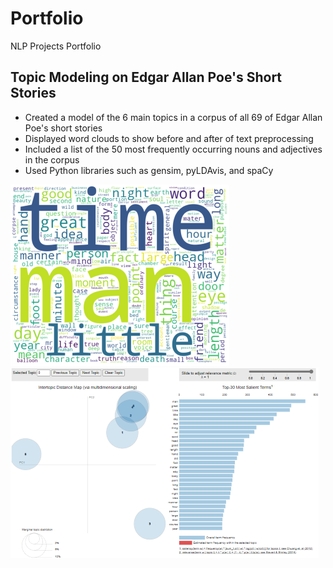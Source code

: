 # Portfolio
NLP Projects Portfolio

## Topic Modeling on Edgar Allan Poe's Short Stories

- Created a model of the 6 main topics in a corpus of all 69 of Edgar Allan Poe's short stories
- Displayed word clouds to show before and after of text preprocessing
- Included a list of the 50 most frequently occurring nouns and adjectives in the corpus
- Used Python libraries such as gensim, pyLDAvis, and spaCy

![](https://github.com/dpruden13/Portfolio/blob/main/images/Word%20Cloud%20of%20Terms%20in%20EAP's%20Short%20Stories%20-%20Smaller%20Thumbnail.png)
![](https://github.com/dpruden13/Portfolio/blob/main/images/Topic%20Model%20of%20EAP's%20Short%20Stories%20-%20Smaller%20Thumbnail.PNG)
